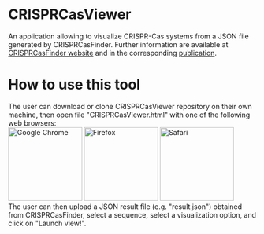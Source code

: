 # CRISPRCasViewer
An application allowing to visualize CRISPR-Cas systems from a JSON file generated by CRISPRCasFinder.
Further information are available at [CRISPRCasFinder website](https://crisprcas.i2bc.paris-saclay.fr/CrisprCasFinder/Index) and in the corresponding [publication](https://doi.org/10.1093/nar/gky425). 

# How to use this tool
The user can download or clone CRISPRCasViewer repository on their own machine, then open file "CRISPRCasViewer.html" with one of the following web browsers:
<br/>
<img src="https://upload.wikimedia.org/wikipedia/fr/f/fb/Google_Chrome_logo2.png" width="150" height="150" title="Google Chrome">
<img src="https://www.klood.io/wp-content/uploads/2014/02/firefox-512.png" width="150" height="150" title="Firefox">
<img src="https://www.vosbesoinsinformatiques.com/wp-content/uploads/2012/06/logo-safari.gif" width="150" height="150" title="Safari">
<br/>
The user can then upload a JSON result file (e.g. "result.json") obtained from CRISPRCasFinder, select a sequence, select a visualization option, and click on "Launch view!". 
